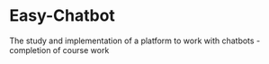 # Easy-Chatbot
The study and implementation of a platform to work with chatbots - completion of course work
